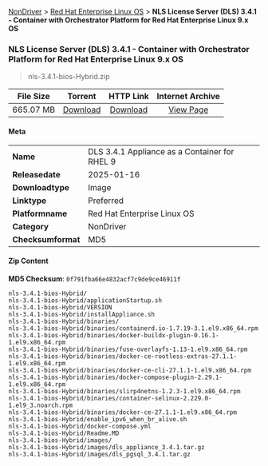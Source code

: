 
[NonDriver](/README.md)  >  [Red Hat Enterprise Linux OS](/index/NonDriver/Red_Hat_Enterprise_Linux_OS.md)  >  **NLS License Server (DLS) 3.4.1 - Container with Orchestrator Platform for Red Hat Enterprise Linux 9.x OS**


###    NLS License Server (DLS) 3.4.1 - Container with Orchestrator Platform for Red Hat Enterprise Linux 9.x OS

> nls-3.4.1-bios-Hybrid.zip   


| **File Size** | **Torrent**  | **HTTP Link** | **Internet Archive** |
|:-------------:|:------------:|:-------------:|:--------------------:|
| 665.07 MB |  [Download](https://archive.org/download/nvgpu_nls-3.4.1-bios-Hybrid.zip/nvgpu_nls-3.4.1-bios-Hybrid.zip_archive.torrent)       | [Download](https://archive.org/compress/nvgpu_nls-3.4.1-bios-Hybrid.zip) | [View Page](https://archive.org/details/nvgpu_nls-3.4.1-bios-Hybrid.zip)       |

#### Meta

<table>
<tr><td><strong>Name</strong></td><td>DLS 3.4.1 Appliance as a Container for RHEL 9</td></tr>
<tr><td><strong>Releasedate</strong></td><td>2025-01-16</td></tr>
<tr><td><strong>Downloadtype</strong></td><td>Image</td></tr>
<tr><td><strong>Linktype</strong></td><td>Preferred</td></tr>
<tr><td><strong>Platformname</strong></td><td>Red Hat Enterprise Linux OS</td></tr>
<tr><td><strong>Category</strong></td><td>NonDriver</td></tr>
<tr><td><strong>Checksumformat</strong></td><td>MD5</td></tr>
</table>

#### Zip Content

**MD5 Checksum**: `0f791fba66e4832acf7c9de9ce46911f`

```text
nls-3.4.1-bios-Hybrid/
nls-3.4.1-bios-Hybrid/applicationStartup.sh
nls-3.4.1-bios-Hybrid/VERSION
nls-3.4.1-bios-Hybrid/installAppliance.sh
nls-3.4.1-bios-Hybrid/binaries/
nls-3.4.1-bios-Hybrid/binaries/containerd.io-1.7.19-3.1.el9.x86_64.rpm
nls-3.4.1-bios-Hybrid/binaries/docker-buildx-plugin-0.16.1-1.el9.x86_64.rpm
nls-3.4.1-bios-Hybrid/binaries/fuse-overlayfs-1.13-1.el9.x86_64.rpm
nls-3.4.1-bios-Hybrid/binaries/docker-ce-rootless-extras-27.1.1-1.el9.x86_64.rpm
nls-3.4.1-bios-Hybrid/binaries/docker-ce-cli-27.1.1-1.el9.x86_64.rpm
nls-3.4.1-bios-Hybrid/binaries/docker-compose-plugin-2.29.1-1.el9.x86_64.rpm
nls-3.4.1-bios-Hybrid/binaries/slirp4netns-1.2.3-1.el9.x86_64.rpm
nls-3.4.1-bios-Hybrid/binaries/container-selinux-2.229.0-1.el9_3.noarch.rpm
nls-3.4.1-bios-Hybrid/binaries/docker-ce-27.1.1-1.el9.x86_64.rpm
nls-3.4.1-bios-Hybrid/enable_ipv6_when_br_alive.sh
nls-3.4.1-bios-Hybrid/docker-compose.yml
nls-3.4.1-bios-Hybrid/Readme.MD
nls-3.4.1-bios-Hybrid/images/
nls-3.4.1-bios-Hybrid/images/dls_appliance_3.4.1.tar.gz
nls-3.4.1-bios-Hybrid/images/dls_pgsql_3.4.1.tar.gz
```